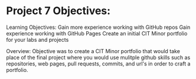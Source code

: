# Project 7 Objectives:

Learning Objectives:
Gain more experience working with GitHub repos
Gain experience working with GitHub Pages
Create an initial CIT Minor portfolio for your labs and projects

Overview:
Objective was to create a CIT Minor portfolio that would take place of the final project where you would use mulitple github skills such as repositories, web pages, pull requests, commits, and url's in order to craft a portfolio. 
